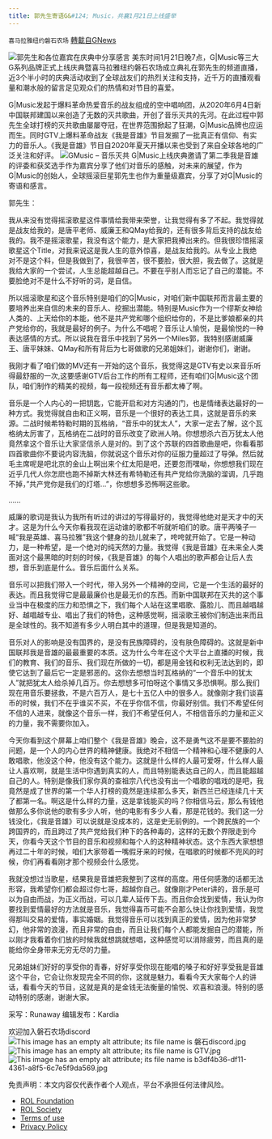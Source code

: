 ```yaml
---
title: 郭先生寄语G&#124; Music，共襄1月21日上线盛举
---
```

`喜马拉雅纽约磐石农场` [轉載自GNews](https://gnews.org/zh-hans/1895758/)

![](https://assets.gnews.org/wp-content/uploads/2022/01/IMG_1031-e1642882139517.png)郭先生和各位嘉宾在庆典中分享感言
美东时间1月21日晚7点，G|Music等三大G系列品牌正式上线庆典暨喜马拉雅纽约磐石农场成立典礼在郭先生的频道直播，近3个半小时的庆典活动收到了全球战友们的热烈关注和支持，近千万的直播观看量和潮水般的留言足见观众们的热情和对节目的喜爱。

G|Music发起于爆料革命热爱音乐的战友组成的空中唱响团，从2020年6月4日新中国联邦建国以来创造了无数的灭共歌曲，开创了音乐灭共的先河。在此过程中郭先生全球打榜的灭共歌曲屡屡夺冠，在世界范围掀起了狂潮，G|Music品牌也应运而生。同时GTV上爆料革命战友《我是音雄》节目发掘了一批真正有信仰、有实力的音乐人。《我是音雄》节目自2020年夏天开播以来也受到了来自全球各地的广泛关注和好评。
![](https://assets.gnews.org/wp-content/uploads/2022/01/IMG_1034.png)GMusic – 音乐灭共
G|Music上线庆典邀请了第二季我是音雄的评委和获奖选手作为嘉宾分享了他们对音乐的感触，对未来的展望，作为G|Music的创始人，全球摇滚巨星郭先生也作为重量级嘉宾，分享了对G|Music的寄语和感言。

郭先生：

我从来没有觉得摇滚歌星这件事情给我带来荣誉，让我觉得有多了不起。我觉得就是战友给我的，是唐平老师、威廉王和QMay给我的，还有很多背后支持的战友给我的。我不是摇滚歌星，我没有这个能力，是大家把我捧出来的。但我很珍惜摇滚歌星这个Title，对我来说这是我人生的意外惊喜，是战友给我的。从专业上我绝对不是这个料，但是我做到了，我很辛苦，很不要脸，很大胆，我去做了。这就是我给大家的一个尝试，人生总能超越自己。不要在乎别人而忘记了自己的潜能。不要脸绝对不是什么不好听的词，是自信。

所以摇滚歌星和这个音乐特别是咱们的G|Music，对咱们新中国联邦而言最主要的要培养出来自信的未来的音乐人、挖掘出潜能。特别是Music作为一个缪斯女神给人类的、上天给你的本能，他不是共产党和哪个组织给你的，不是比爹娘都亲的共产党给你的，我就是最好的例子。为什么不唱呢？音乐让人愉悦，是最愉悦的一种表达感情的方式。所以说我在音乐中找到了另外一个Miles郭，我特别感谢威廉王、唐平妹妹、QMay和所有背后为七哥做歌的兄弟姐妹们，谢谢你们，谢谢。

我刚才看了咱们做的MV还有一开始的这个音乐，我觉得这是GTV有史以来音乐听得最舒服的一次,这要感谢GTV后台工作的所有工程师，还有咱们G|Music这个团队，咱们制作的精美的视频，每一段视频还有音乐都太棒了啊。

音乐是一个人内心的一把钥匙，它能开启和对方沟通的门，也是情绪表达最好的一种方式。我觉得就自由和正义啊，音乐是一个很好的表达工具，这就是音乐的来源。二战时候希特勒时期的瓦格纳，“音乐中的犹太人”，大家一定去了解，这个瓦格纳太厉害了，瓦格纳在二战时的音乐改变了欧洲人呐。你想想杀六百万犹太人他竟然拿这个音乐让大家坚信杀人是对的。到了这个苏联的四首歌曲是吧，你看看那四首歌曲你不要说内容洗脑，你就说这个音乐对你的征服力量超过了导弹。然后就毛主席呢是吧北京的金山上啊出来个红太阳是吧，还要忽而嘿呦，你想想我们现在近乎几代人你怎麽也跑不掉斯大林还有希特勒还有共产党给你洗脑的溜调，几乎跑不掉，”共产党你是我们的灯塔…”，你想想多恐怖啊这些歌。

……

威廉的歌词是我认为我所有听过的讲过的写得最好的，我觉得他绝对是天才中的天才。这是为什么今天你看我现在运动谁的歌都不听就听咱们的歌。唐平两嗓子一喊“我是英雄、喜马拉雅”我这个健身的劲儿就来了，咵咵就开始了。它是一种动力，是一种希望，是一个绝对的纯天然的力量。我觉得《我是音雄》在未来全人类面对这个最黑暗的时刻的时候，《我是音雄》的每个人唱出的歌声都会让后人去想，音乐到底是什么。音乐后面什么关系。

音乐可以把我们带入一个时代，带入另外一个精神的空间，它是一个生活的最好的表达。而且我觉得它是最最廉价也是最无价的东西。而新中国联邦在灭共的这个事业当中在极度的压力和恐惧之下，我们每个人站在这里唱歌、露脸儿、而且越唱越好、越唱越专业、唱出了我们的特色，这种感觉啊，摇滚歌王被你们制造出来而且是全球性的。我不知道有多少人明白其中的道理，但是我是知道的。

音乐对人的影响是没有国界的，是没有民族障碍的，没有肤色障碍的。这就是新中国联邦我是音雄的最最重要的本质。这为什么今年在这个大平台上直播的时候，我们的教育、我们的音乐、我们现在所做的一切，都是用金钱和权利无法达到的，即使它达到了最后它一定是邪恶的。这你去想想当时瓦格纳的“一个音乐中的犹太人”就把犹太人给杀掉几百万。你去想想多可怕呀这个事情又多恐惧啊。那么我们现在用音乐要拯救，不是六百万人，是七十五亿人中的很多人。就像刚才我们谈喜币的时候，我们不在乎谁买不买，不在乎你信不信，你最好别信。我们不希望任何不信的人进来，就像这个音乐一样，我们不希望任何人，不相信音乐的力量和正义的力量，我不需要你加入。

今天你看到这个屏幕上咱们整个《我是音雄》晚会，这不是勇气这不是要不要脸的问题，是一个人的内心世界的精神健康。我绝对不相信一个精神和心理不健康的人敢唱歌，他没这个种，他没有这个能力。这就是什么样的人最可爱呀，什么样人最让人喜欢啊，就是生活中你遇到真实的人，而且特别能表达自己的人，而且能超越自己的人。特别是像我们家你真的查祖宗八代也没有出一个唱歌的唱戏的是吧，我竟然是成了世界的第一个华人打榜的竟然是连续那么多天，新西兰已经连续几十天了都第一名。啊这是什么样的力量，这是拿钱能买的吗？你相信马云，那么有钱他做那么多你说他的歌有多少人听，他的电影有多少人看，那是花钱的。我们这一分钱没化，《我是音雄》可以说就是没成本的，这是史无前例的。一个跨民族的一个跨国界的，而且跨过了共产党给我们种下的各种毒的，这样的无数个界限走到今天，你看今天这个节目的音乐和视频和每个人的这种精神状态。这个东西大家想想再过二十年的时候，咱们大家带着一嘴假牙来的时候，在唱歌的时候都不兜风的时候，你们再看看刚才那个视频会什么感觉。

我就没想过当歌星，结果我是音雄把我整到了这样的高度。用任何感激的话都无法形容，我希望你们都会超过你七哥，超越你自己。就像刚才Peter讲的，音乐是可以为自由而战，为正义而战，可以几辈人延传下去。而且你会找到爱情，我认为你要找到爱情最好的方法就是音乐，我觉得喜币可能不会那么快让你找到爱情，我觉得那叫交易的爱情，事实婚姻。我觉得音乐可以找到真正的爱情，因为他非常梦幻，他非常的浪漫，而且非常的自由，而且让我们每个人都能发掘自己的潜能，所以刚才我看着你们放的时候我就想跳就想唱，这种感觉可以消除疲劳，而且真的是能给你全身带来无穷无尽的力量。

兄弟姐妹们好好的享受你的青春，好好享受你现在能唱的嗓子和好好享受我是音雄这个平台，它会让你发现完全不同的你，这就是魅力。看看今天大家每个人的讲话，看看今天的节目，这就是真的是金钱无法衡量的愉悦、欢喜和浪漫。特别的感动特别的感谢，谢谢大家。

采写：Runaway
编辑发布：Kardia

欢迎加入磐石农场discord
![This image has an empty alt attribute; its file name is 磐石discord.jpg](https://assets.gnews.org/wp-content/uploads/2022/01/%E7%A3%90%E7%9F%B3discord.jpg)![This image has an empty alt attribute; its file name is GTV.jpg](https://assets.gnews.org/wp-content/uploads/2022/01/GTV.jpg)![This image has an empty alt attribute; its file name is b3df4b36-df11-4361-a8f5-6c7e5f9da569.jpg](https://assets.gnews.org/wp-content/uploads/2022/01/b3df4b36-df11-4361-a8f5-6c7e5f9da569.jpg)
 

免责声明：本文内容仅代表作者个人观点，平台不承担任何法律风险。

- [ROL Foundation](https://rolfoundation.org/)
- [ROL Society](https://rolsociety.org/)
- [Terms of use](https://gnews.org/terms-of-use-3/)
- [Privacy Policy](https://gnews.org/privacy-policy/)
